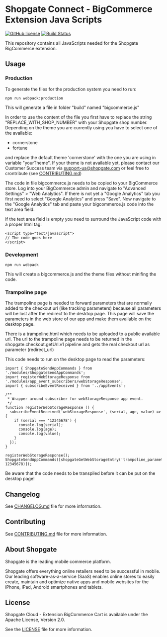 # Shopgate Connect - BigCommerce Extension Java Scripts
[![GitHub license](http://dmlc.github.io/img/apache2.svg)](LICENSE.md)
[![Build Status](https://travis-ci.org/shopgate/bigcommerce-js.svg?branch=master)](https://travis-ci.org/shopgate/bigcommerce-js)

This repository contains all JavaScripts needed for the Shopgate BigCommerce extension.

## Usage

### Production
To generate the files for the production system you need to run:

	npm run webpack:production

This will generate a file in folder "build" named "bigcommerce.js"

In order to use the content of the file you first have to replace the string "REPLACE_WITH_SHOP_NUMBER" 
with your Shopgate shop number.
Depending on the theme you are currently using you have to select one of the available:

* cornerstone
* fortune

and replace the default theme 'cornerstone' with the one you are using in variable "yourTheme".
If your theme is not available yet, please contact our Customer Success team via support-us@shopgate.com or feel free to crontribute (see [CONTRIBUTING.md](docs/CONTRIBUTING.md))

The code in file bigcommerce.js needs to be copied to your BigCommerce store. 
Log into your BigCommerce admin and navigate to "Advanced Settings" > "Web Analytics".
If there is not yet a "Google Analytics" tab you first need to select "Google Analytics" and press "Save".
Now navigate to the "Google Analytics" tab and paste your bigcommerce.js code into the text area field.

If the text area field is empty you need to surround the JavaScript code with a proper html tag:

	<script type="text/javascript">
	// The code goes here
	</script>

### Development
	npm run webpack

This will create a bigcommerce.js and the theme files without minifing the code.

### Trampoline page

The trampoline page is needed to forward parameters that are normally added to the checkout url (like tracking parameters) because all parameters will be lost after the redirect to the desktop page.
This page will save the parameters in the web store of our app and make them available on the desktop page.

There is a trampoline.html which needs to be uploaded to a public available url.
The url to the trampoline page needs to be returned in the shopgate.checkout.getUrl.v1 pipeline and gets the real checkout url as parameter (redirect_url)

This code needs to run on the desktop page to read the parameters:

```
import { ShopgateSendAppCommands } from './modules/ShopgateSendAppCommands';
import registerWebStorageResponse from './modules/app_event_subscribers/webStorageResponse';
import { subscribeEventReceived } from '../appEvents';

/**
 * Wrapper around subscriber for webStorageResponse app event.
 */
function registerWebStorageResponse () {
  subscribeEventReceived('webStorageResponse', (serial, age, value) => {
    if (serial === '12345678') {
      console.log(serial);
      console.log(age);
      console.log(value);
    }
  });
}

registerWebStorageResponse();
ShopgateSendAppCommands([shopgateGetWebStorageEntry('trampoline_parameters', 12345678)]);
```

Be aware that the code needs to be transpiled before it can be put on the desktop page!

## Changelog

See [CHANGELOG.md](CHANGELOG.md) file for more information.

## Contributing

See [CONTRIBUTING.md](docs/CONTRIBUTING.md) file for more information.

## About Shopgate

Shopgate is the leading mobile commerce platform.

Shopgate offers everything online retailers need to be successful in mobile. Our leading
software-as-a-service (SaaS) enables online stores to easily create, maintain and optimize native
apps and mobile websites for the iPhone, iPad, Android smartphones and tablets.

## License

Shopgate Cloud - Extension BigCommerce Cart is available under the Apache License, Version 2.0.

See the [LICENSE](./LICENSE.md) file for more information.
